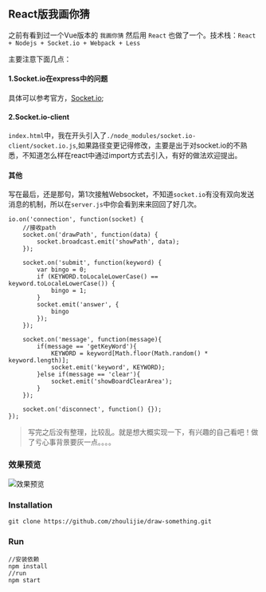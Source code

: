 ## React版我画你猜

之前有看到过一个Vue版本的 `我画你猜` 然后用 `React` 也做了一个。技术栈：`React + Nodejs + Socket.io + Webpack + Less`

主要注意下面几点：
#### 1.Socket.io在express中的问题
具体可以参考官方，[Socket.io](https://github.com/socketio/socket.io);

#### 2.Socket.io-client
`index.html`中，我在开头引入了`./node_modules/socket.io-client/socket.io.js`,如果路径变更记得修改，主要是出于对socket.io的不熟悉，不知道怎么样在react中通过import方式去引入，有好的做法欢迎提出。

#### 其他
写在最后，还是那句，第1次接触Websocket，不知道`socket.io`有没有双向发送消息的机制，所以在`server.js`中你会看到来来回回了好几次。

```
io.on('connection', function(socket) {
    //接收path
    socket.on('drawPath', function(data) {
        socket.broadcast.emit('showPath', data);
    });

    socket.on('submit', function(keyword) {
        var bingo = 0;
        if (KEYWORD.toLocaleLowerCase() == keyword.toLocaleLowerCase()) {
            bingo = 1;
        }
        socket.emit('answer', {
            bingo
        });
    });

    socket.on('message', function(message){
        if(message == 'getKeyWord'){
            KEYWORD = keyword[Math.floor(Math.random() * keyword.length)];
            socket.emit('keyword', KEYWORD);
        }else if(message == 'clear'){
            socket.emit('showBoardClearArea');
        }
    });

    socket.on('disconnect', function() {});
});
```
>写完之后没有整理，比较乱。就是想大概实现一下，有兴趣的自己看吧！做了亏心事背景要灰一点。。。。

### 效果预览
![效果预览][1]


### Installation
```
git clone https://github.com/zhoulijie/draw-something.git

```

### Run

```
//安装依赖
npm install
//run
npm start
```

[1]: https://raw.githubusercontent.com/zhoulijie/draw-something/master/src/imgs/draw.gif
